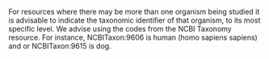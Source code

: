 For resources where there may be more than one organism being studied it is advisable to indicate the taxonomic identifier of that organism, to its most specific level. We advise using the codes from the NCBI Taxonomy resource. For instance, NCBITaxon:9606 is human (homo sapiens sapiens) and or NCBITaxon:9615 is dog.

